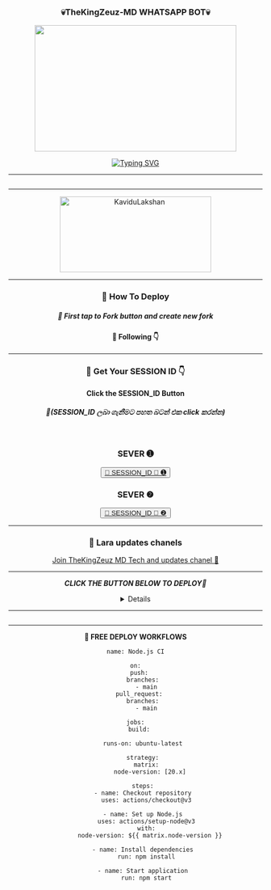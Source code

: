<div align="center">
	<h3> 💀TheKingZeuz-MD WHATSAPP BOT💀 </h3>
<img src="https://github.com/user-attachments/assets/7ee700a3-e7f6-4925-8478-201384a477f2" width="400" height="250
	/div>
<div align="center">
</p>
	
 [![Typing SVG](https://readme-typing-svg.herokuapp.com?font=Rockstar-ExtraBold&color=F00&lines=HELLO+IM+KaviduLakshan+TheKingZeuz+MD+DEVERLOPER)](https://git.io/typing-svg)

</details>
<hr>
<img src="http://readme-typing-svg.herokuapp.com?color=13ff72&center=true&vCenter=true&multiline=false&lines=TheKingZeuz+MD;Muliti+Device+Whatsapp+Bot;Created+by+KaviduLakshan;Enjoy+TheKingZeuz+MD" alt="">

</details>
<hr>
<img src="http://readme-typing-svg.herokuapp.com?color=3bddff&center=true&vCenter=true&multiline=false&lines=TheKingZeuz+MD+බොට්+යනු;WhatsApp+සඳහා+වන;පරිශීලක+බොට්+කෙනෙකු+වන+අතර;එමඟින්ඔ+බට+බොහෝ+කාර්යයන්;ඉටු+කිරීමට+ඉඩ+සලසයි" alt="">

<div align="center">
	<img src="https://moe-counter.glitch.me/get/@TheKingZeuzMD?theme=gelbooru" width="300" height="150" alt="KaviduLakshan">
</div>

<hr>


       
<h3>🌸 How To Deploy </h3>

<h5>🌸 First tap to Fork button and create new fork</h5>

<h4>🌸 Following 👇</h4>
<hr>	
<h3>🌸 Get Your SESSION ID 👇</h3> 
<h4>Click the SESSION_ID Button</h4>
<h5>🌸(SESSION_ID ලබා ගැනීමට පහත බටන් එක click කරන්න)</h5> 
<br>
<h3>SEVER ➊</h3>
<div align="center">
<button><tr><a href="https://cdnjs.cloudflare.com/ajax/libs/font-awesome/5.15.4/css/all.min.css">🌸 SESSION_ID 🌸 ➊</a></tr></button>
<br>
<h3>SEVER ❷</h3>
<div align="center">
<button><tr><a href="https://webpair-mega-1.onrender.com/pair">🌸 SESSION_ID 🌸 ❷</a></tr></button>

<hr>
<h3>🌸 Lara updates chanels </h3>
<a href="https://whatsapp.com/channel/0029Vaydx7S1iUxRfMGw0U18">Join TheKingZeuz MD Tech and updates chanel 👧</a>
<hr>

***CLICK THE BUTTON BELOW TO DEPLOY🌸***

 <details close>

</details>
<hr>
<img src="http://readme-typing-svg.herokuapp.com?color=d1fa02&center=true&vCenter=true&multiline=false&lines=Created+by+KaviduLakshan;Enjoy TheKingZeuz+MD" alt="">
<hr>

**🌸 FREE DEPLOY WORKFLOWS**
```
name: Node.js CI

on:
  push:
    branches:
      - main
  pull_request:
    branches:
      - main

jobs:
  build:

    runs-on: ubuntu-latest

    strategy:
      matrix:
        node-version: [20.x]

    steps:
    - name: Checkout repository
      uses: actions/checkout@v3

    - name: Set up Node.js
      uses: actions/setup-node@v3
      with:
        node-version: ${{ matrix.node-version }}

    - name: Install dependencies
      run: npm install

    - name: Start application
      run: npm start
```


